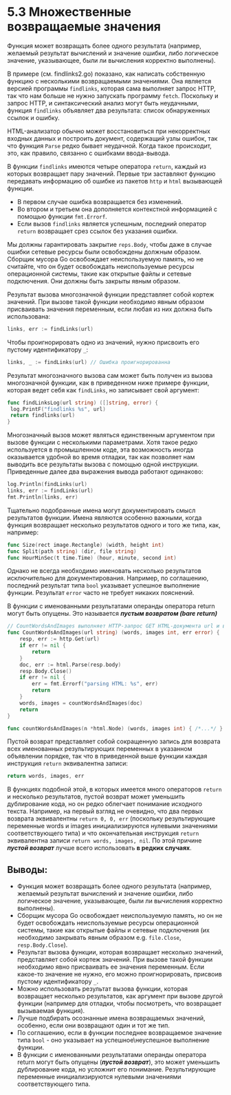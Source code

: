 # 5.3 Множественные возвращаемые значения

Функция может возвращать более одного результата (например, желаемый результат вычислений и значение ошибки, либо
логическое значение, указывающее, были ли вычисления корректно выполнены).

В примере (см. findlinks2.go) показано, как написать собственную функцию с несколькими возвращаемыми значениями. Она
является версией программы `findlinks`, которая сама выполняет запрос HTTP, так что нам больше не нужно запускать
программу `fetch`. Поскольку и запрос HTTP, и синтаксический анализ могут быть неудачными, функция `findlinks` объявляет
два результата: список обнаруженных ссылок и ошибку.

HTML-анализатор обычно может восстановиться при некорректных входных данных и построить документ, содержащий узлы
ошибок,
так что функция `Parse` редко бывает неудачной. Когда такое происходит, это, как правило, связанно с ошибками
ввода-вывода.

В функции `findlinks` имеются четыре оператора `return`, каждый из которых возвращает пару значений. Первые три
заставляют функцию передавать информацию об ошибке из пакетов `http` и `html` вызывающей функции.

* В первом случае ошибка возвращается без изменений.
* Во втором и третьем она дополняется контекстной информацией с помощью функции `fmt.Errorf`.
* Если вызов `findlinks` является успешным, последний оператор `return` возвращает срез ссылок без указания ошибки.

Мы должны гарантировать закрытие `reps.Body`, чтобы даже в случае ошибки сетевые ресурсы были освобождены должным
образом. Сборщик мусора Go освобождает неиспользуемую память, но не считайте, что он будет освобождать неиспользуемые
ресурсы операционной системы, такие как открытые файлы и сетевые подключения. Они должны быть закрыты явным образом.

Результат вызова многозначной функции представляет собой кортеж значений. При вызове такой функции необходимо явным
образом присваивать значения переменным, если любая из них должна быть использована:

``` go
links, err := findLinks(url)
```

Чтобы проигнорировать одно из значений, нужно присвоить его пустому идентификатору `_`:

``` go
links, _ := findLinks(url) // Ошибка проигнорированна
```

Результат многозначного вызова сам может быть получен из вызова многозначной функции, как в приведенном ниже примере
функции, которая ведет себя как `findLinks`, но записывает свой аргумент:

``` go
func findLinksLog(url string) ([]string, error) {
 log.PrintF("findlinks %s", url)
 return findlinks(url)
}
```

Многозначный вызов может являться единственным аргументом при вызове функции с несколькими параметрами. Хотя такое редко
используется в промышленном коде, эта возможность иногда оказывается удобной во время отладки, так как позволяет нам
выводить все результаты вызова с помощью одной инструкции. Приведенные далее два выражения вывода работают одинаково:

``` go
log.Println(findLinks(url)
links, err := findLinks(url)
fmt.Println(links, err)
```

Тщательно подобранные имена могут документировать смысл результатов функции. Имена являются особенно важными, когда
функция возвращает несколько результатов одного и того же типа, как, например:

``` go
func Size(rect image.Rectangle) (width, height int)
func Split(path string) (dir, file string)
func HourMinSec(t time.Time) (hour, minute, second int)
```

Однако не всегда необходимо именовать несколько результатов исключительно для документирования. Например, по соглашению,
последний результат типа `bool` указывает успешное выполнение функции. Результат `error` часто не требует никаких
пояснений.

В функции с именованными результатами операнды оператора return могут быть опущены. Это называется
**_пустым возвратом (bare return)_**

``` go
// CountWordsAndImages выполняет HTTP-запрос GET HTML-документа url и возвращает количество слов и изображений в нем.
func CountWordsAndImages(url string) (words, images int, err error) {
    resp, err := http.Get(url)
    if err != nil {
        return
    }
    doc, err := html.Parse(resp.body)
    resp.Body.Close()
    if err != nil {
        err = fmt.Errorf("parsing HTML: %s", err)
        return
    }
    words, images = countWordsAndImages(doc)
    return
}

func countWordsAndImages(n *html.Node) (words, images int) { /*...*/ }
```

Пустой возврат представляет собой сокращенную запись для возврата всех именованных результирующих переменных в
указанном объявлении порядке, так что в приведенной выше функции каждая инструкция `return` эквивалентна записи:

``` go
return words, images, err
```

В функциях подобной этой, в которых имеется много операторов `return` и несколько результатов, пустой возврат может
уменьшить дублирование кода, но он редко облегчает понимание исходного текста. Например, на первый взгляд не очевидно,
что два первых возврата эквивалентны `return 0, 0, err` (поскольку результирующие переменные words и images
инициализируются нулевыми значениями соответствующего типа) и что окончательная инструкция `return` эквивалентна записи
`return words, images, nil`. По этой причине **_пустой возврат_** лучше всего использовать **в редких случаях**.

## Выводы:

* Функция может возвращать более одного результата (например, желаемый результат вычислений и значение ошибки, либо
  логическое значение, указывающее, были ли вычисления корректно выполнены).
* Сборщик мусора Go освобождает неиспользуемую память, но он не будет освобождать неиспользуемые ресурсы операционной
  системы, такие как открытые файлы и сетевые подключения (их необходимо закрывать явным образом
  e.g. `file.Close`, `resp.Body.Close`).
* Результат вызова функции, которая возвращает несколько значений, представляет собой кортеж значений. При вызове такой
  функции необходимо явно присваивать ее значения переменным. Если какое-то значение не нужно, его можно
  проигнорировать, присвоив пустому идентификатору `_`.
* Можно использовать результат вызова функции, которая возвращает несколько результатов, как аргумент при вызове другой
  функции (например для отладки, чтобы посмотреть, что возвращает вызываемая функция).
* Лучше подбирать осознанные имена возвращаемых значений, особенно, если они возвращают один и тот же тип.
* По соглашению, если в функции последнее возвращаемое значение типа `bool` - оно указывает на успешное\неуспешное
  выполнение функции.
* В функции с именованными результатами операнды оператора return могут быть опущены (**_пустой возврат_**), это может
  уменьшить дублирование кода, но усложнит его понимание. Результирующие переменные инициализируются нулевыми значениями
  соответствующего типа.
